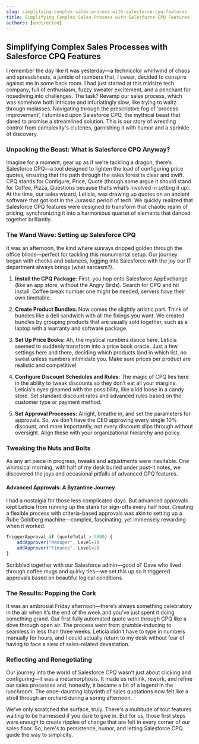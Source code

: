```yaml
---
slug: simplifying-complex-sales-process-with-salesforce-cpq-features
title: Simplifying Complex Sales Process with Salesforce CPQ Features
authors: [undirected]
---
```



## Simplifying Complex Sales Processes with Salesforce CPQ Features

I remember the day like it was yesterday—a technicolor whirlwind of chaos and spreadsheets, a jumble of numbers that, I swear, decided to conspire against me in some back room. I had just started at this midsize tech company, full of enthusiasm, fuzzy sweater excitement, and a penchant for nosediving into challenges. The task? Revamp our sales process, which was somehow both intricate and infuriatingly slow, like trying to waltz through molasses. Navigating through the prescriptive fog of ‘process improvement’, I stumbled upon Salesforce CPQ, the mythical beast that dared to promise a streamlined solution. This is our story of wrestling control from complexity's clutches, garnishing it with humor and a sprinkle of discovery.

### Unpacking the Beast: What is Salesforce CPQ Anyway?

Imagine for a moment, gear up as if we're tackling a dragon, there’s Salesforce CPQ—a tool designed to lighten the load of configuring price quotes, ensuring that the path through the sales forest is clear and swift. CPQ stands for Configure, Price, Quote (though some argue it should stand for Coffee, Pizza, Questions because that’s what’s involved in setting it up). At the time, our sales wizard, Leticia, was drawing up quotes on an ancient software that got lost in the Jurassic period of tech. We quickly realized that Salesforce CPQ features were designed to transform that chaotic realm of pricing, synchronizing it into a harmonious quartet of elements that danced together brilliantly.

### The Wand Wave: Setting up Salesforce CPQ

It was an afternoon, the kind where sunrays dripped golden through the office blinds—perfect for tackling this monumental setup. Our journey began with checks and balances, logging into Salesforce with the joy our IT department always brings (what sarcasm?).

1. **Install the CPQ Package:** First, you hop onto Salesforce AppExchange (like an app store, without the Angry Birds). Search for CPQ and hit install. Coffee break number one might be needed, servers have their own timetable.

2. **Create Product Bundles:** Now comes the slightly artistic part. Think of bundles like a deli sandwich with all the fixings you want. We created bundles by grouping products that are usually sold together, such as a laptop with a warranty and software package.

3. **Set Up Price Books:** Ah, the mystical numbers dance here. Leticia seemed to suddenly transform into a price book oracle. Just a few settings here and there, deciding which products land in which list, no sweat unless numbers intimidate you. Make sure prices per product are realistic and competitive!

4. **Configure Discount Schedules and Rules:** The magic of CPQ lies here in the ability to tweak discounts so they don’t eat all your margins. Leticia's eyes gleamed with the possibility, like a kid loose in a candy store. Set standard discount rates and advanced rules based on the customer type or payment method.

5. **Set Approval Processes:** Alright, breathe in, and set the parameters for approvals. So, we don't have the CEO approving every single 10% discount, and more importantly, not every discount slips through without oversight. Align these with your organizational hierarchy and policy.

### Tweaking the Nuts and Bolts

As any art piece in progress, tweaks and adjustments were inevitable. One whimsical morning, with half of my desk buried under post-it notes, we discovered the joys and occasional pitfalls of advanced CPQ features.

#### Advanced Approvals: A Byzantine Journey

I had a nostalgia for those less complicated days. But advanced approvals kept Leticia from running up the stairs for sign-offs every half hour. Creating a flexible process with criteria-based approvals was akin to setting up a Rube Goldberg machine—complex, fascinating, yet immensely rewarding when it worked.

```javascript
TriggerApproval if (quoteTotal > 5000) {
    addApprover("Manager", Level=1)
    addApprover("Finance", Level=2)
}
```

Scribbled together with our Salesforce admin—good ol' Dave who lived through coffee mugs and quirky ties—we set this up so it triggered approvals based on beautiful logical conditions. 

### The Results: Popping the Cork

It was an ambrosial Friday afternoon—there’s always something celebratory in the air when it’s the end of the week and you've just spent it doing something grand. Our first fully automated quote went through CPQ like a dove through open air. The process went from grumble-inducing to seamless in less than three weeks. Leticia didn't have to type in numbers manually for hours, and I could actually return to my desk without fear of having to face a slew of sales-related devastation.

### Reflecting and Renegotiating

Our journey into the world of Salesforce CPQ wasn’t just about clicking and configuring—it was a metamorphosis. It made us rethink, rework, and refine our sales processes and, honestly, it became a bit of a legend in the lunchroom. The once-daunting labyrinth of sales quotations now felt like a stroll through an orchard during a spring afternoon.

We’ve only scratched the surface, truly. There's a multitude of tout features waiting to be harnessed if you dare to give in. But for us, those first steps were enough to create ripples of change that are felt in every corner of our sales floor. So, here's to persistence, humor, and letting Salesforce CPQ guide the way to simplicity.